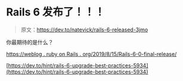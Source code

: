 # Rails 6 发布了！！！

> 原文：<https://dev.to/natevick/rails-6-released-3jmo>

你最期待的是什么？

[https://weblog . ruby on Rails . org/2019/8/15/Rails-6-0-final-release/](https://weblog.rubyonrails.org/2019/8/15/Rails-6-0-final-release/)

[https://dev.to/hint/rails-6-upgrade-best-practices-5934](https://dev.to/hint/rails-6-upgrade-best-practices-5934)